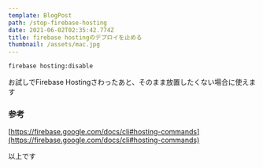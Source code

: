```yaml
---
template: BlogPost
path: /stop-firebase-hosting
date: 2021-06-02T02:35:42.774Z
title: firebase hostingのデプロイを止める
thumbnail: /assets/mac.jpg
---
```

```bash
firebase hosting:disable
```

お試しでFirebase Hostingさわったあと、そのまま放置したくない場合に使えます

### 参考

[https://firebase.google.com/docs/cli#hosting-commands](https://firebase.google.com/docs/cli#hosting-commands)

以上です
